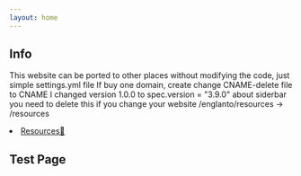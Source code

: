 ```yaml
---
layout: home
---
```


## Info
This website can be ported to other places without modifying the code, just simple settings.yml file
If buy one domain, create change CNAME-delete file to CNAME
I changed version 1.0.0 to  spec.version       = "3.9.0"
about siderbar you need to delete this if you change your website /englanto/resources -> /resources <li><a href="/englanto/resources">Resources📖</a></li>

## Test Page
